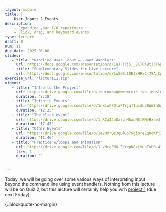 ```yaml
---
layout: module
title: | 
    User Inputs & Events
description:
    - Expanding your I/O repertoire
    - Click, drag, and keyboard events
type: lecture
draft: 0
num: 11
due_date: 2025-05-08
slides: 
   - title: "Handling User Input & Event Handlers"
     url: https://docs.google.com/presentation/d/1aJFslj5__ECTGABtJ3TGpTJGUMa45f7p/edit?usp=sharing&ouid=117551212520532352302&rtpof=true&sd=true
   - title: "Supplementary Slides for Live Lecture"
     url: https://docs.google.com/presentation/d/1wS6lL1OEJrHRxC-78A_Cp_-17Oi1rUC3/edit?usp=sharing&ouid=117551212520532352302&rtpof=true&sd=true
exercise_url: "lecture11.zip"
videos:
   - title: "Intro to the Project"
     url: https://drive.google.com/file/d/19QFRNBOQhmEqWLeYF_ivS1jMuSl62Ea7/view?usp=sharing
     duration: "8:18"
   - title: "Intro to Events"
     url: https://drive.google.com/file/d/1nklwFFQlaPIYjaT1uidL3BW68nSAPP9m/view?usp=sharing
     duration: "12:25"
   - title: "The click event"
     url: https://drive.google.com/file/d/1_RIaJJoQxjznMhapNStPMyBxueJtOoDN/view?usp=drivesdk 
     duration: "17:45"
   - title: "Other Events"
     url: https://drive.google.com/file/d/1e2HVrQs3gDlGo7vgioreZq0oKfj3_9Xl/view?usp=sharing
     duration: "11:46"
   - title: "Practice w/loops and animation"
     url: https://drive.google.com/file/d/1-vMceFMO-ZLYepN8zLVunTuH0-4lQCi9/view?usp=drivesdk
     live: 1
     duration: ""

     
---
```


Today, we will be going over some various ways of interpreting input beyond the command line using event handlers. Nothing from this lecture will be on Quiz 2, but this lecture will certainly help you with [project 1](../assignments/p1) (due next Friday).

{:.blockquote-no-margin}
